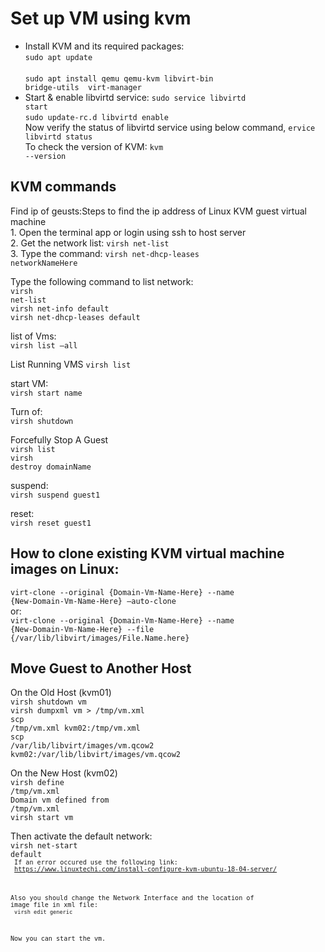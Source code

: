 # Set up VM using kvm
* Install KVM and its required packages:<br/>
<code>sudo apt update </code><br/>
<code>sudo apt install qemu qemu-kvm libvirt-bin  bridge-utils  virt-manager</code><br/>
* Start & enable libvirtd service:
<code>sudo service libvirtd start</code><br/>
<code>sudo update-rc.d libvirtd enable</code><br/>
Now verify the status of libvirtd service using below command,
<code>ervice libvirtd status</code><br/>
To check the version of KVM:
<code>kvm --version</code><br/>


## KVM commands
Find ip of geusts:Steps to find the ip address of Linux KVM guest virtual machine<br/>
    1. Open the terminal app or login using ssh to host server<br/>
    2. Get the network list: <code>virsh net-list</code><br/>
    3. Type the command: <code>virsh net-dhcp-leases networkNameHere</code><br/>

Type the following command to list network:<br/>
<code>virsh net-list</code><br/>
<code>virsh net-info default</code><br/>
<code>virsh net-dhcp-leases default</code><br/>

list of Vms:<br/>
<code>virsh list –all</code><br/>

List Running VMS
<code>virsh list</code><br/>


start VM:<br/>
<code>virsh start name</code><br/>


Turn of:<br/>
<code>virsh shutdown</code><br/>

Forcefully Stop A Guest<br/>
<code>virsh list</code><br/>
<code>virsh destroy domainName</code><br/>

suspend:<br/>
<code>virsh suspend guest1</code><br/>

reset:<br/>
<code>virsh reset guest1</code><br/>

## How to clone existing KVM virtual machine images on Linux:
<code>virt-clone --original {Domain-Vm-Name-Here} --name {New-Domain-Vm-Name-Here} –auto-clone</code><br/>
or:<br/>
<code>virt-clone --original {Domain-Vm-Name-Here} --name {New-Domain-Vm-Name-Here} --file {/var/lib/libvirt/images/File.Name.here}</code><br/>

## Move Guest to Another Host
On the Old Host (kvm01)<br/>
<code>virsh shutdown vm</code><br/>
<code>virsh dumpxml vm > /tmp/vm.xml</code><br/>
<code>scp /tmp/vm.xml kvm02:/tmp/vm.xml</code><br/>
<code>scp /var/lib/libvirt/images/vm.qcow2 kvm02:/var/lib/libvirt/images/vm.qcow2</code><br/>

On the New Host (kvm02)<br/>
<code>virsh define /tmp/vm.xml</code><br/>
<code>Domain vm defined from /tmp/vm.xml</code><br/>
<code>virsh start vm</code><br/>

Then activate the default network:<br/>
<code>virsh net-start default<code/><br/>
If an error occured use the following link:<br/>
https://www.linuxtechi.com/install-configure-kvm-ubuntu-18-04-server/
    
Also you should change the Network Interface and the location of image file in xml file:<br/>
<code>virsh edit generic</code>

Now you can start the vm.





